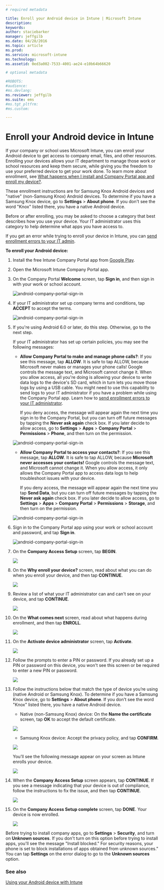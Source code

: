 ```yaml
---
# required metadata

title: Enroll your Android device in Intune | Microsoft Intune
description:
keywords:
author: staciebarker
manager: jeffgilb
ms.date: 04/28/2016
ms.topic: article
ms.prod:
ms.service: microsoft-intune
ms.technology:
ms.assetid: 0ed3a002-7533-4001-ae24-e10b64b66620

# optional metadata

#ROBOTS:
#audience:
#ms.devlang:
ms.reviewer: jeffgilb
ms.suite: ems
#ms.tgt_pltfrm:
#ms.custom:

---
```



# Enroll your Android device in Intune

If your company or school uses Microsoft Intune, you can enroll your Android device to get access to company email, files, and other resources. Enrolling your devices allows your IT department to manage those work or school resources and keep them secure, while giving you the freedom to use your preferred device to get your work done. To learn more about enrollment, see [What happens when I install and Company Portal app and enroll my device?](what-happens-if-you-install-the-Company-Portal-app-and-enroll-your-device-in-intune-android.md).

These enrollment instructions are for Samsung Knox Android devices and "native" (non-Samsung Knox) Android devices. To determine if you have a Samsung Knox device, go to **Settings** &gt; **About phone**. If you don't see the word  "Knox" listed there, you have a native Android device.

Before or after enrolling, you may be asked to choose a category that best describes how you use your device. Your IT administrator uses this category to help determine what apps you have access to.

If you get an error while trying to enroll your device in Intune, you can [send enrollment errors to your IT admin](send-enrollment-errors-to-your-it-administrator-android.md).

**To enroll your Android device:**

1.  Install the free Intune Company Portal app from [Google Play](http://play.google.com/store/apps/details?id=com.microsoft.windowsintune.companyportal). 
  
2.  Open the Microsoft Intune Company Portal app.

3.  On the Company Portal **Welcome** screen, tap **Sign in**, and then sign in with your work or school account.

	![android-company-portal-sign-in](./media/and-enroll-0-welcome-screen.png)   

4.  If your IT administrator set up company terms and conditions, tap **ACCEPT** to accept the terms.

	![android-company-portal-sign-in](./media/and-enroll-3-accept-terms.png)

5. If you're using Android 6.0 or later, do this step. Otherwise, go to the next step.
    
  	If your IT administrator has set up certain policies, you may see the following messages: 

	
	- **Allow Company Portal to make and manage phone calls?**: If you see this message, tap **ALLOW**. It is safe to tap ALLOW, because Microsoft never makes or manages your phone calls! Google controls the message text, and Microsoft cannot change it. When you allow access, all you're doing is allowing your device to write data logs to the device's SD card, which in turn lets you move those logs by using a USB cable. You might need to use this capability to send logs to your IT administrator if you have a problem while using the Company Portal app. Learn how to [send enrollment errors to your IT administrator](send-enrollment-errors-to-your-it-administrator-android.md).

		 If you deny access, the message will appear again the next time you sign in to the Company Portal, but you can turn off future messages by tapping the **Never ask again** check box.  If you later decide to allow access, go to **Settings** &gt; **Apps** &gt; **Company Portal** &gt; **Permissions** &gt; **Phone**, and then turn on the permission.

	![android-company-portal-sign-in](./media/and-enroll-3a-allow-phone-access.png)

	- **Allow Company Portal to access your contacts?**: If you see this message, tap **ALLOW**. It is safe to tap ALLOW, because **Microsoft never accesses your contacts!** Google controls the message text, and Microsoft cannot change it. When you allow access, it only allows the Company Portal app to access data logs to help troubleshoot issues with your device. 

		If you deny access, the message will appear again the next time you tap **Send Data**, but you can turn off future messages by tapping the **Never ask again** check box. If you later decide to allow access, go to **Settings** &gt; **Apps** &gt; **Company Portal** &gt; **Permissions** &gt; **Storage**, and then turn on the permission.

	![android-company-portal-sign-in](./media/and-enroll-3b-allow-contacts-access.png)

  
6.	Sign in to the Company Portal app using your work or school account and password, and tap **Sign in**.

	![android-company-portal-sign-in](./media/and-enroll-2-cp-sign-in.png)

7.	On the **Company Access Setup** screen, tap **BEGIN**.

	![](./media/and-enroll-4a-comp-access-setup.png)

8.	On the **Why enroll your device?** screen, read about what you can do when you enroll your device, and then tap **CONTINUE**.

	![](./media/and-enroll-4b-why-enroll.png)
   
9. Review a list of what your IT administrator can and can't see on your device, and tap **CONTINUE**.

	![](./media/and-enroll-4c-we-care-privacy.png)
 
10. On the **What comes next** screen, read about what happens during enrollment, and then tap **ENROLL**.

	![](./media/and-enroll-4d-what-comes-next.png)
 
11. On the **Activate device administrator** screen, tap **Activate**.

	![](./media/and-enroll-5-activate.png)

12. Follow the prompts to enter a PIN or password. If you already set up a PIN or password on this device, you won't see this screen or be required to enter a new PIN or password.

	![](./media/and-enroll-6-PIN-native.png)

13.	Follow the instructions below that match the type of device you’re using (native Android or Samsung Knox). To determine if you have a Samsung Knox device, go to **Settings** &gt; **About phone**. If you don't see the word "Knox" listed there, you have a native Android device.

	-	Native (non-Samsung Knox) device: On the **Name the certificate** screen, tap **OK** to accept the default certificate.

	![](./media/and-enroll-7-cert-native.png)

	-	Samsung Knox device: Accept the privacy policy, and tap **CONFIRM**.

	![](./media/and-enroll-7-knox-privacy-policy.png)

	You’ll see the following message appear on your screen as Intune enrolls your device.

	![](./media/and-enroll-8-device-enrolling.png)
  
14. When the **Company Access Setup** screen appears, tap **CONTINUE**. If you see a message indicating that your device is out of compliance, follow the instructions to fix the issue, and then tap **CONTINUE**.

	![](./media/and-enroll-9-comp-access-setup.png)  

11. On the **Company Access Setup complete** screen, tap **DONE**. Your device is now enrolled.

	![](./media/and-enroll-10-comp-access-setup-complete.png)

Before trying to install company apps, go to **Settings** &gt; **Security**, and turn on **Unknown sources**. If you don't turn on this option before trying to install apps, you'll see the message "Install blocked." For security reasons, your phone is set to block installations of apps obtained from unknown sources." You can tap **Settings** on the error dialog to go to the **Unknown sources** option.


### See also
[Using your Android device with Intune](using-your-android-device-with-intune.md)